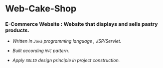 # Web-Cake-Shop

### E-Commerce Website : Website that displays and sells pastry products.

 -    *Written in `Java` programming language , JSP/Servlet.*


 - *Built according `MVC` pattern.*

 - *Apply  `SOLID` design principle in project construction.*

